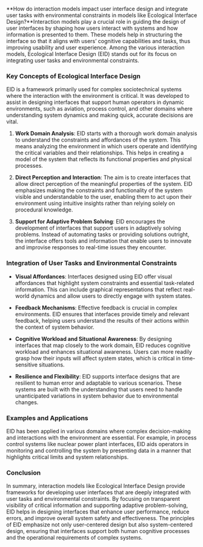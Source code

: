 **How do interaction models impact user interface design and integrate user tasks with environmental constraints in models like Ecological Interface Design?**Interaction models play a crucial role in guiding the design of user interfaces by shaping how users interact with systems and how information is presented to them. These models help in structuring the interface so that it aligns with users’ cognitive capabilities and tasks, thus improving usability and user experience. Among the various interaction models, Ecological Interface Design (EID) stands out for its focus on integrating user tasks and environmental constraints.

### Key Concepts of Ecological Interface Design

EID is a framework primarily used for complex sociotechnical systems where the interaction with the environment is critical. It was developed to assist in designing interfaces that support human operators in dynamic environments, such as aviation, process control, and other domains where understanding system dynamics and making quick, accurate decisions are vital.

1. **Work Domain Analysis**: EID starts with a thorough work domain analysis to understand the constraints and affordances of the system. This means analyzing the environment in which users operate and identifying the critical variables and their relationships. This helps in creating a model of the system that reflects its functional properties and physical processes.

2. **Direct Perception and Interaction**: The aim is to create interfaces that allow direct perception of the meaningful properties of the system. EID emphasizes making the constraints and functionality of the system visible and understandable to the user, enabling them to act upon their environment using intuitive insights rather than relying solely on procedural knowledge.

3. **Support for Adaptive Problem Solving**: EID encourages the development of interfaces that support users in adaptively solving problems. Instead of automating tasks or providing solutions outright, the interface offers tools and information that enable users to innovate and improvise responses to real-time issues they encounter.

### Integration of User Tasks and Environmental Constraints

- **Visual Affordances**: Interfaces designed using EID offer visual affordances that highlight system constraints and essential task-related information. This can include graphical representations that reflect real-world dynamics and allow users to directly engage with system states.

- **Feedback Mechanisms**: Effective feedback is crucial in complex environments. EID ensures that interfaces provide timely and relevant feedback, helping users understand the results of their actions within the context of system behavior.

- **Cognitive Workload and Situational Awareness**: By designing interfaces that map closely to the work domain, EID reduces cognitive workload and enhances situational awareness. Users can more readily grasp how their inputs will affect system states, which is critical in time-sensitive situations.

- **Resilience and Flexibility**: EID supports interface designs that are resilient to human error and adaptable to various scenarios. These systems are built with the understanding that users need to handle unanticipated variations in system behavior due to environmental changes.

### Examples and Applications

EID has been applied in various domains where complex decision-making and interactions with the environment are essential. For example, in process control systems like nuclear power plant interfaces, EID aids operators in monitoring and controlling the system by presenting data in a manner that highlights critical limits and system relationships.

### Conclusion

In summary, interaction models like Ecological Interface Design provide frameworks for developing user interfaces that are deeply integrated with user tasks and environmental constraints. By focusing on transparent visibility of critical information and supporting adaptive problem-solving, EID helps in designing interfaces that enhance user performance, reduce errors, and improve overall system safety and effectiveness. The principles of EID emphasize not only user-centered design but also system-centered design, ensuring that interfaces support both human cognitive processes and the operational requirements of complex systems.